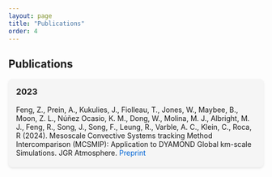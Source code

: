 ```yaml
---
layout: page
title: "Publications"
order: 4
---
```

<style>
  .publication-block {
    background-color: #f5f5f5; /* Light gray background */
    padding: 15px; /* Add some padding */
    border-radius: 8px; /* Rounded corners */
    margin-bottom: 15px; /* Space between blocks */
    box-shadow: 0 2px 4px rgba(0, 0, 0, 0.1); /* Subtle shadow */
  }

  .publication-block h3 {
    margin-top: 0; /* Remove default margin for headings */
  }

  .publication-block p {
    margin: 5px 0; /* Adjust spacing for paragraphs */
  }

  .publication-block a {
    color: #0366d6; /* Link color */
    text-decoration: none; /* Remove underline */
  }

  .publication-block a:hover {
    text-decoration: underline; /* Add underline on hover */
  }
</style>

## Publications

<div class="publication-block">
  <h3>2023</h3>
  <p> Feng, Z.,  Prein, A., Kukulies, J., Fiolleau, T., Jones, W., Maybee, B., Moon, Z. L., Núñez Ocasio, K. M., Dong, W., Molina, M. J., Albright, M. J., Feng, R., Song, J., Song, F., Leung, R., Varble, A. C., Klein, C., Roca, R (2024). Mesoscale Convective Systems tracking Method Intercomparison (MCSMIP): Application to DYAMOND Global km-scale Simulations. JGR Atmosphere. <a href="https://doi.org/10.22541/essoar.172405876.67413040/v1">Preprint</a>
  </p>
</div>


